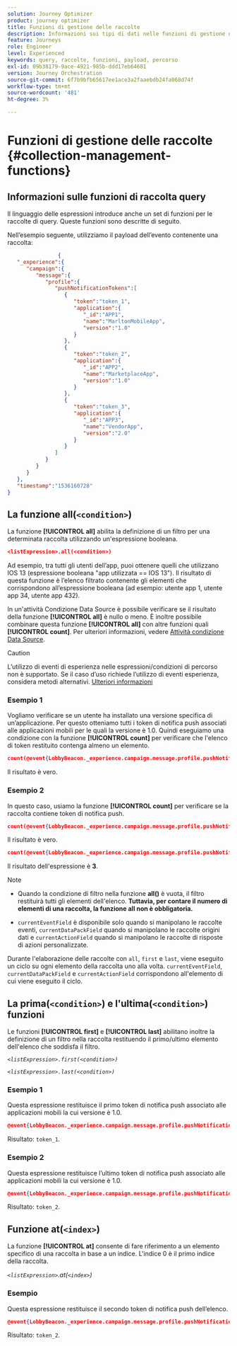 ```yaml
---
solution: Journey Optimizer
product: journey optimizer
title: Funzioni di gestione delle raccolte
description: Informazioni sui tipi di dati nelle funzioni di gestione delle raccolte
feature: Journeys
role: Engineer
level: Experienced
keywords: query, raccolte, funzioni, payload, percorso
exl-id: 09b38179-9ace-4921-985b-ddd17eb64681
version: Journey Orchestration
source-git-commit: 6f7b9bfb65617ee1ace3a2faaebdb24fa068d74f
workflow-type: tm+mt
source-wordcount: '481'
ht-degree: 3%

---
```


# Funzioni di gestione delle raccolte {#collection-management-functions}


## Informazioni sulle funzioni di raccolta query

Il linguaggio delle espressioni introduce anche un set di funzioni per le raccolte di query. Queste funzioni sono descritte di seguito.

Nell’esempio seguente, utilizziamo il payload dell’evento contenente una raccolta:

```json
                { 
   "_experience":{ 
      "campaign":{ 
         "message":{ 
            "profile":{ 
               "pushNotificationTokens":[ 
                  { 
                     "token":"token_1",
                     "application":{ 
                        "_id":"APP1",
                        "name":"MarltonMobileApp",
                        "version":"1.0"
                     }
                  },
                  { 
                     "token":"token_2",
                     "application":{ 
                        "_id":"APP2",
                        "name":"MarketplaceApp",
                        "version":"1.0"
                     }
                  },
                  { 
                     "token":"token_3",
                     "application":{ 
                        "_id":"APP3",
                        "name":"VendorApp",
                        "version":"2.0"
                     }
                  }
               ]
            }
         }
      }
   },
   "timestamp":"1536160728"
}
```

## La funzione all(`<condition>`)

La funzione **[!UICONTROL all]** abilita la definizione di un filtro per una determinata raccolta utilizzando un&#39;espressione booleana.

```json
<listExpression>.all(<condition>)
```

Ad esempio, tra tutti gli utenti dell’app, puoi ottenere quelli che utilizzano IOS 13 (espressione booleana &quot;app utilizzata == IOS 13&quot;). Il risultato di questa funzione è l’elenco filtrato contenente gli elementi che corrispondono all’espressione booleana (ad esempio: utente app 1, utente app 34, utente app 432).

In un&#39;attività Condizione Data Source è possibile verificare se il risultato della funzione **[!UICONTROL all]** è nullo o meno. È inoltre possibile combinare questa funzione **[!UICONTROL all]** con altre funzioni quali **[!UICONTROL count]**. Per ulteriori informazioni, vedere [Attività condizione Data Source](../condition-activity.md#data_source_condition).


>[!CAUTION]
>
>L’utilizzo di eventi di esperienza nelle espressioni/condizioni di percorso non è supportato. Se il caso d’uso richiede l’utilizzo di eventi esperienza, considera metodi alternativi. [Ulteriori informazioni](../exp-event-lookup.md)

### Esempio 1

Vogliamo verificare se un utente ha installato una versione specifica di un’applicazione. Per questo otteniamo tutti i token di notifica push associati alle applicazioni mobili per le quali la versione è 1.0. Quindi eseguiamo una condizione con la funzione **[!UICONTROL count]** per verificare che l&#39;elenco di token restituito contenga almeno un elemento.

```json
count(@event{LobbyBeacon._experience.campaign.message.profile.pushNotificationTokens.all(currentEventField.application.version == "1.0").token}) > 0
```

Il risultato è vero.

### Esempio 2

In questo caso, usiamo la funzione **[!UICONTROL count]** per verificare se la raccolta contiene token di notifica push.

```json
count(@event{LobbyBeacon._experience.campaign.message.profile.pushNotificationTokens.all().token}) > 0
```


Il risultato è vero.


```json
count(@event{LobbyBeacon._experience.campaign.message.profile.pushNotificationTokens.token})
```

Il risultato dell&#39;espressione è **3**.


>[!NOTE]
>
>* Quando la condizione di filtro nella funzione **all()** è vuota, il filtro restituirà tutti gli elementi dell&#39;elenco. **Tuttavia, per contare il numero di elementi di una raccolta, la funzione all non è obbligatoria.**
>
>* `currentEventField` è disponibile solo quando si manipolano le raccolte eventi, `currentDataPackField` quando si manipolano le raccolte origini dati e `currentActionField` quando si manipolano le raccolte di risposte di azioni personalizzate.
>
>  Durante l&#39;elaborazione delle raccolte con `all`, `first` e `last`, viene eseguito un ciclo su ogni elemento della raccolta uno alla volta. `currentEventField`, `currentDataPackField` e `currentActionField` corrispondono all&#39;elemento di cui viene eseguito il ciclo.


## La prima(`<condition>`) e l&#39;ultima(`<condition>`) funzioni

Le funzioni **[!UICONTROL first]** e **[!UICONTROL last]** abilitano inoltre la definizione di un filtro nella raccolta restituendo il primo/ultimo elemento dell&#39;elenco che soddisfa il filtro.

_`<listExpression>.first(<condition>)`_

_`<listExpression>.last(<condition>)`_

### Esempio 1

Questa espressione restituisce il primo token di notifica push associato alle applicazioni mobili la cui versione è 1.0.


```json
@event{LobbyBeacon._experience.campaign.message.profile.pushNotificationTokens.first(currentEventField.application.version == "1.0").token}
```

Risultato: `token_1`.

### Esempio 2

Questa espressione restituisce l’ultimo token di notifica push associato alle applicazioni mobili la cui versione è 1.0.


```json
@event{LobbyBeacon._experience.campaign.message.profile.pushNotificationTokens.last(currentEventField.application.version == "1.0").token}
```

Risultato: `token_2`.

## Funzione at(`<index>`)

La funzione **[!UICONTROL at]** consente di fare riferimento a un elemento specifico di una raccolta in base a un indice.
L&#39;indice 0 è il primo indice della raccolta.

_`<listExpression>`.at(`<index>`)_

### Esempio

Questa espressione restituisce il secondo token di notifica push dell’elenco.


```json
@event{LobbyBeacon._experience.campaign.message.profile.pushNotificationTokens.at(1).token}
```

Risultato: `token_2`.